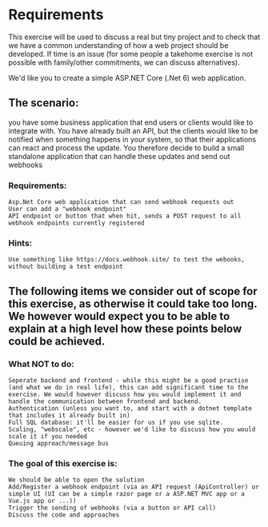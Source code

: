 
# Requirements

This exercise will be used to discuss a real but tiny project and to check that we have a common understanding of how a web project should be developed.
If time is an issue (for some people a takehome exercise is not possible with family/other commitments, we can discuss alternatives).

We'd like you to create a simple ASP.NET Core (.Net 6) web application.

## The scenario:
you have some business application that end users or clients would like to integrate with.
You have already built an API, but the clients would like to be notified when something happens in your system, so that their applications can react and process the update.
You therefore decide to build a small standalone application that can handle these updates and send out webhooks

### Requirements:

    Asp.Net Core web application that can send webhook requests out
    User can add a "webhook endpoint"
    API endpoint or button that when hit, sends a POST request to all webhook endpoints currently registered

### Hints:

    Use something like https://docs.webhook.site/ to test the webooks, without building a test endpoint

## The following items we consider out of scope for this exercise, as otherwise it could take too long. We however would expect you to be able to explain at a high level how these points below could be achieved.

### What NOT to do:

    Seperate backend and frontend - while this might be a good practise (and what we do in real life), this can add significant time to the exercise. We would however discuss how you would implement it and handle the communication between frontend and backend.
    Authentication (unless you want to, and start with a dotnet template that includes it already built in)
    Full SQL database: it'll be easier for us if you use sqlite.
    Scaling, "webscale", etc - however we'd like to discuss how you would scale it if you needed
    Queuing approach/message bus

### The goal of this exercise is:

    We should be able to open the solution
    Add/Register a webhook endpoint (via an API request (ApiController) or simple UI (UI can be a simple razor page or a ASP.NET MVC app or a Vue.js app or ...))
    Trigger the sending of webhooks (via a button or API call)
    Discuss the code and approaches

